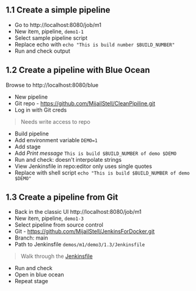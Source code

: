 ## 1.1 Create a simple pipeline

- Go to http://localhost:8080/job/m1
- New item, pipeline, `demo1-1`
- Select sample pipeline script
- Replace echo with `echo "This is build number $BUILD_NUMBER"`
- Run and check output

## 1.2 Create a pipeline with Blue Ocean

Browse to http://localhost:8080/blue

- New pipeline
- Git repo - https://github.com/MijailStell/CleanPipiline.git
- Log in with Git creds

> Needs write access to repo

- Build pipeline
- Add environment variable `DEMO=1`
- Add stage
- Add _Print message_ `This is build $BUILD_NUMBER of demo $DEMO`
- Run and check: doesn't interpolate strings
- View Jenkinsfile in repo:editor only uses single quotes
- Replace with shell script `echo "This is build $BUILD_NUMBER of demo $DEMO"`

## 1.3 Create a pipeline from Git

- Back in the classic UI http://localhost:8080/job/m1
- New item, pipeline, `demo1-3`
- Select pipeline from source control
- Git - https://github.com/MijailStell/JenkinsForDocker.git
- Branch: main
- Path to Jenkinsfile `demos/m1/demo3/1.3/Jenkinsfile`

> Walk through the [Jenkinsfile](./1.3/Jenkinsfile)

- Run and check 
- Open in blue ocean
- Repeat stage